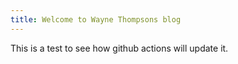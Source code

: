 ```yaml
---
title: Welcome to Wayne Thompsons blog
---
```



This is a test to see how github actions will update it.

